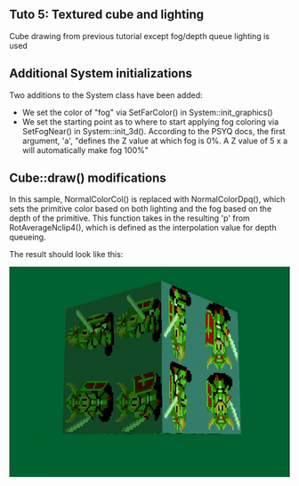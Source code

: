 ## Tuto 5: Textured cube and lighting

Cube drawing from previous tutorial except fog/depth queue lighting is used

## Additional System initializations

Two additions to the System class have been added:

* We set the color of "fog" via SetFarColor() in System::init_graphics()
* We set the starting point as to where to start applying fog coloring
  via SetFogNear() in System::init_3d(). According to the PSYQ docs, the
  first argument, 'a',
  "defines the Z value at which fog is 0%. A Z value of 5 x a will automatically make fog 100%"

## Cube::draw() modifications

In this sample, NormalColorCol() is replaced with NormalColorDpq(),
which sets the primitive color based on both lighting and the fog
based on the depth of the primitive. This function takes in the resulting
'p' from RotAverageNclip4(), which is defined as the interpolation value
for depth queueing.


The result should look like this:

![Missing Screenshot](./screenshot.gif "Tuto6 screenshot")

